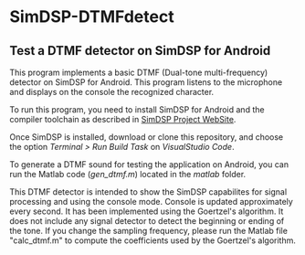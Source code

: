 # SimDSP-DTMFdetect
## Test a DTMF detector on SimDSP for Android

This program implements a basic DTMF (Dual-tone multi-frequency) detector on SimDSP for Android. This program listens to the microphone and displays on the console the recognized character. 

To run this program, you need to install SimDSP for Android and the compiler toolchain as described in [SimDSP Project WebSite](https://github.com/parrado/SimDSP-Android). 

Once SimDSP is installed, download or clone this repository, and choose the option *Terminal > Run Build Task* on *VisualStudio Code*.  

To generate a DTMF sound for testing the application on Android, you can run the Matlab code (*gen_dtmf.m*) located in the *matlab* folder.

This DTMF detector is intended to show the SimDSP capabilites for signal processing and using the console mode. Console is updated approximately every second. It has been implemented using the Goertzel's algorithm. It does not include any signal detector to detect the beginning or ending of the tone. If you change the sampling frequency, please run the Matlab file "calc_dtmf.m" to compute the coefficients used by the Goertzel's algorithm.

